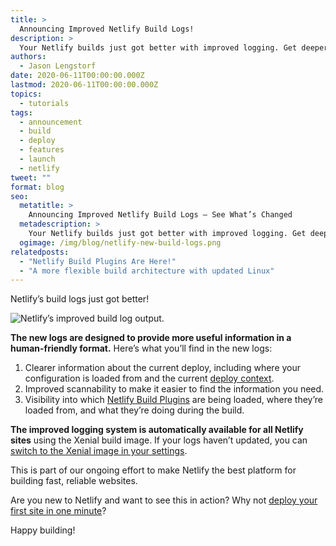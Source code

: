 ```yaml
---
title: >
  Announcing Improved Netlify Build Logs!
description: >
  Your Netlify builds just got better with improved logging. Get deeper insights into what’s happening in your builds for an even better experience!
authors:
  - Jason Lengstorf
date: 2020-06-11T00:00:00.000Z
lastmod: 2020-06-11T00:00:00.000Z
topics:
  - tutorials
tags:
  - announcement
  - build
  - deploy
  - features
  - launch
  - netlify
tweet: ""
format: blog
seo:
  metatitle: >
    Announcing Improved Netlify Build Logs — See What’s Changed
  metadescription: >
    Your Netlify builds just got better with improved logging. Get deeper insights into what’s happening in your builds for an even better experience!
  ogimage: /img/blog/netlify-new-build-logs.png
relatedposts:
  - "Netlify Build Plugins Are Here!"
  - "A more flexible build architecture with updated Linux"
---
```


Netlify’s build logs just got better!

![Netlify’s improved build log output.](/img/blog/netlify-build-logs-2020-06.png)

**The new logs are designed to provide more useful information in a human-friendly format.** Here’s what you’ll find in the new logs:

1. Clearer information about the current deploy, including where your configuration is loaded from and the current [deploy context](https://docs.netlify.com/site-deploys/overview/?utm_source=blog&utm_medium=logs-jl&utm_campaign=devex#deploy-contexts).
2. Improved scannability to make it easier to find the information you need.
3. Visibility into which [Netlify Build Plugins](https://www.netlify.com/products/build/plugins/?utm_source=blog&utm_medium=logs-jl&utm_campaign=devex) are being loaded, where they’re loaded from, and what they’re doing during the build.

**The improved logging system is automatically available for all Netlify sites** using the Xenial build image. If your logs haven’t updated, you can [switch to the Xenial image in your settings](https://docs.netlify.com/configure-builds/get-started/?utm_source=blog&utm_medium=logs-jl&utm_campaign=devex#build-image-selection).

This is part of our ongoing effort to make Netlify the best platform for building fast, reliable websites.

Are you new to Netlify and want to see this in action? Why not [deploy your first site in one minute](https://app.netlify.com/start/deploy?repository=https://github.com/jlengstorf/onboarding-demo-site&utm_source=blog&utm_medium=logs-jl&utm_campaign=devex)?

Happy building!

